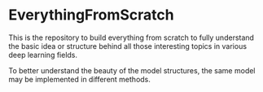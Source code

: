 # EverythingFromScratch

This is the repository to build everything from scratch to fully understand the basic idea or structure behind all those interesting topics in various deep learning fields.

To better understand the beauty of the model structures, the same model may be implemented in different methods.
